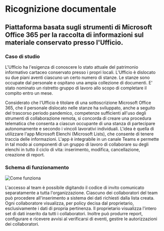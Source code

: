 # Ricognizione documentale
## Piattaforma basata sugli strumenti di Microsoft Office 365 per la raccolta di informazioni sul materiale conservato presso l'Ufficio.

### Caso di studio
L'Ufficio ha l'esigenza di conoscere lo stato attuale del patrimonio informativo cartaceo conservato presso i propri locali. L'Ufficio è dislocato su due piani aventi ciascuno un certo numero di stanze. Le stanze sono occupate dal personale e ospitano una ampia collezione di documenti.
E' stato nominato un ristretto gruppo di lavoro allo scopo di completare il compito entro un mese. 


Considerato che l'Ufficio è titolare di una sottoscrizione Microsoft Office 365, che il personale dislocato nelle stanze ha sviluppato, anche a seguito del trascorso periodo pandemico, competenze sufficienti all'uso degli strumenti di collaborazione remota, si concorda di creare una procedura telematica che consenta a ciascun occupante di una stanza di partecipare autonomamente e secondo i vincoli lavorativi individuali. 
L'idea è quella di utilizzare l'app Microsoft Elenchi (Microsoft Lists), che consente di tenere traccia delle informazioni. L'app è integrabile in un canale Teams e permette in tal modo ai componenti di un gruppo di lavoro di collaborare su degli elenchi in tutto il ciclo di vita: inserimento, modifica, cancellazione, creazione di report.


### Schema di funzionamento
![Come funziona](https://user-images.githubusercontent.com/98542217/232799544-4427998f-983c-4f96-9dac-5ab957140d2f.png)

L'accesso al team è possibile digitando il codice di invito comunicato separatamente a tutta l'organizzazione. Ciascuno dei collaboratori del team può procedere all'inserimento a sistema dei dati richiesti dalla lista creata. Ogni collaboratore visualizza, per policy decisa dal proprietario, esclusivamente i dati di propria pertinenza. Il proprietario visualizza l'intero set di dati inserito da tutti i collaboratori. Inoltre può produrre report, configurare e ricevere avvisi al verificarsi di eventi, gestire le autorizzazioni dei collaboratori.
